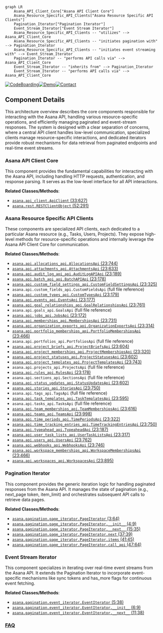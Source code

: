 ```mermaid
graph LR
    Asana_API_Client_Core["Asana API Client Core"]
    Asana_Resource_Specific_API_Clients["Asana Resource Specific API Clients"]
    Pagination_Iterator["Pagination Iterator"]
    Event_Stream_Iterator["Event Stream Iterator"]
    Asana_Resource_Specific_API_Clients -- "utilizes" --> Asana_API_Client_Core
    Asana_Resource_Specific_API_Clients -- "initiates pagination with" --> Pagination_Iterator
    Asana_Resource_Specific_API_Clients -- "initiates event streaming with" --> Event_Stream_Iterator
    Pagination_Iterator -- "performs API calls via" --> Asana_API_Client_Core
    Event_Stream_Iterator -- "inherits from" --> Pagination_Iterator
    Event_Stream_Iterator -- "performs API calls via" --> Asana_API_Client_Core
```
[![CodeBoarding](https://img.shields.io/badge/Generated%20by-CodeBoarding-9cf?style=flat-square)](https://github.com/CodeBoarding/GeneratedOnBoardings)[![Demo](https://img.shields.io/badge/Try%20our-Demo-blue?style=flat-square)](https://www.codeboarding.org/demo)[![Contact](https://img.shields.io/badge/Contact%20us%20-%20contact@codeboarding.org-lightgrey?style=flat-square)](mailto:contact@codeboarding.org)

## Component Details

This architecture overview describes the core components responsible for interacting with the Asana API, handling various resource-specific operations, and efficiently managing paginated and event-stream responses. The system is designed with a clear separation of concerns, where a central API client handles low-level communication, specialized clients manage resource-specific interactions, and dedicated iterators provide robust mechanisms for data retrieval from paginated endpoints and real-time event streams.

### Asana API Client Core
This component provides the fundamental capabilities for interacting with the Asana API, including handling HTTP requests, authentication, and response parsing. It serves as the low-level interface for all API interactions.


**Related Classes/Methods**:

- <a href="https://github.com/Asana/python-asana/blob/master/asana/api_client.py#L33-L627" target="_blank" rel="noopener noreferrer">`asana.api_client.ApiClient` (33:627)</a>
- <a href="https://github.com/Asana/python-asana/blob/master/asana/rest.py#L52-L291" target="_blank" rel="noopener noreferrer">`asana.rest.RESTClientObject` (52:291)</a>


### Asana Resource Specific API Clients
These components are specialized API clients, each dedicated to a particular Asana resource (e.g., Tasks, Users, Projects). They expose high-level methods for resource-specific operations and internally leverage the Asana API Client Core for communication.


**Related Classes/Methods**:

- <a href="https://github.com/Asana/python-asana/blob/master/asana/api/allocations_api.py#L23-L744" target="_blank" rel="noopener noreferrer">`asana.api.allocations_api.AllocationsApi` (23:744)</a>
- <a href="https://github.com/Asana/python-asana/blob/master/asana/api/attachments_api.py#L23-L633" target="_blank" rel="noopener noreferrer">`asana.api.attachments_api.AttachmentsApi` (23:633)</a>
- <a href="https://github.com/Asana/python-asana/blob/master/asana/api/audit_log_api_api.py#L23-L189" target="_blank" rel="noopener noreferrer">`asana.api.audit_log_api_api.AuditLogAPIApi` (23:189)</a>
- <a href="https://github.com/Asana/python-asana/blob/master/asana/api/batch_api_api.py#L23-L178" target="_blank" rel="noopener noreferrer">`asana.api.batch_api_api.BatchAPIApi` (23:178)</a>
- <a href="https://github.com/Asana/python-asana/blob/master/asana/api/custom_field_settings_api.py#L23-L325" target="_blank" rel="noopener noreferrer">`asana.api.custom_field_settings_api.CustomFieldSettingsApi` (23:325)</a>
- `asana.api.custom_fields_api.CustomFieldsApi` (full file reference)
- <a href="https://github.com/Asana/python-asana/blob/master/asana/api/custom_types_api.py#L23-L179" target="_blank" rel="noopener noreferrer">`asana.api.custom_types_api.CustomTypesApi` (23:179)</a>
- <a href="https://github.com/Asana/python-asana/blob/master/asana/api/events_api.py#L23-L177" target="_blank" rel="noopener noreferrer">`asana.api.events_api.EventsApi` (23:177)</a>
- <a href="https://github.com/Asana/python-asana/blob/master/asana/api/goal_relationships_api.py#L23-L761" target="_blank" rel="noopener noreferrer">`asana.api.goal_relationships_api.GoalRelationshipsApi` (23:761)</a>
- `asana.api.goals_api.GoalsApi` (full file reference)
- <a href="https://github.com/Asana/python-asana/blob/master/asana/api/jobs_api.py#L23-L172" target="_blank" rel="noopener noreferrer">`asana.api.jobs_api.JobsApi` (23:172)</a>
- <a href="https://github.com/Asana/python-asana/blob/master/asana/api/memberships_api.py#L23-L731" target="_blank" rel="noopener noreferrer">`asana.api.memberships_api.MembershipsApi` (23:731)</a>
- <a href="https://github.com/Asana/python-asana/blob/master/asana/api/organization_exports_api.py#L23-L314" target="_blank" rel="noopener noreferrer">`asana.api.organization_exports_api.OrganizationExportsApi` (23:314)</a>
- <a href="https://github.com/Asana/python-asana/blob/master/asana/api/portfolio_memberships_api.py#L23-L466" target="_blank" rel="noopener noreferrer">`asana.api.portfolio_memberships_api.PortfolioMembershipsApi` (23:466)</a>
- `asana.api.portfolios_api.PortfoliosApi` (full file reference)
- <a href="https://github.com/Asana/python-asana/blob/master/asana/api/project_briefs_api.py#L23-L604" target="_blank" rel="noopener noreferrer">`asana.api.project_briefs_api.ProjectBriefsApi` (23:604)</a>
- <a href="https://github.com/Asana/python-asana/blob/master/asana/api/project_memberships_api.py#L23-L320" target="_blank" rel="noopener noreferrer">`asana.api.project_memberships_api.ProjectMembershipsApi` (23:320)</a>
- <a href="https://github.com/Asana/python-asana/blob/master/asana/api/project_statuses_api.py#L23-L602" target="_blank" rel="noopener noreferrer">`asana.api.project_statuses_api.ProjectStatusesApi` (23:602)</a>
- <a href="https://github.com/Asana/python-asana/blob/master/asana/api/project_templates_api.py#L23-L743" target="_blank" rel="noopener noreferrer">`asana.api.project_templates_api.ProjectTemplatesApi` (23:743)</a>
- `asana.api.projects_api.ProjectsApi` (full file reference)
- <a href="https://github.com/Asana/python-asana/blob/master/asana/api/rules_api.py#L23-L178" target="_blank" rel="noopener noreferrer">`asana.api.rules_api.RulesApi` (23:178)</a>
- `asana.api.sections_api.SectionsApi` (full file reference)
- <a href="https://github.com/Asana/python-asana/blob/master/asana/api/status_updates_api.py#L23-L602" target="_blank" rel="noopener noreferrer">`asana.api.status_updates_api.StatusUpdatesApi` (23:602)</a>
- <a href="https://github.com/Asana/python-asana/blob/master/asana/api/stories_api.py#L23-L750" target="_blank" rel="noopener noreferrer">`asana.api.stories_api.StoriesApi` (23:750)</a>
- `asana.api.tags_api.TagsApi` (full file reference)
- <a href="https://github.com/Asana/python-asana/blob/master/asana/api/task_templates_api.py#L23-L595" target="_blank" rel="noopener noreferrer">`asana.api.task_templates_api.TaskTemplatesApi` (23:595)</a>
- `asana.api.tasks_api.TasksApi` (full file reference)
- <a href="https://github.com/Asana/python-asana/blob/master/asana/api/team_memberships_api.py#L23-L616" target="_blank" rel="noopener noreferrer">`asana.api.team_memberships_api.TeamMembershipsApi` (23:616)</a>
- <a href="https://github.com/Asana/python-asana/blob/master/asana/api/teams_api.py#L23-L998" target="_blank" rel="noopener noreferrer">`asana.api.teams_api.TeamsApi` (23:998)</a>
- <a href="https://github.com/Asana/python-asana/blob/master/asana/api/time_periods_api.py#L23-L322" target="_blank" rel="noopener noreferrer">`asana.api.time_periods_api.TimePeriodsApi` (23:322)</a>
- <a href="https://github.com/Asana/python-asana/blob/master/asana/api/time_tracking_entries_api.py#L23-L750" target="_blank" rel="noopener noreferrer">`asana.api.time_tracking_entries_api.TimeTrackingEntriesApi` (23:750)</a>
- <a href="https://github.com/Asana/python-asana/blob/master/asana/api/typeahead_api.py#L23-L187" target="_blank" rel="noopener noreferrer">`asana.api.typeahead_api.TypeaheadApi` (23:187)</a>
- <a href="https://github.com/Asana/python-asana/blob/master/asana/api/user_task_lists_api.py#L23-L317" target="_blank" rel="noopener noreferrer">`asana.api.user_task_lists_api.UserTaskListsApi` (23:317)</a>
- <a href="https://github.com/Asana/python-asana/blob/master/asana/api/users_api.py#L23-L762" target="_blank" rel="noopener noreferrer">`asana.api.users_api.UsersApi` (23:762)</a>
- <a href="https://github.com/Asana/python-asana/blob/master/asana/api/webhooks_api.py#L23-L746" target="_blank" rel="noopener noreferrer">`asana.api.webhooks_api.WebhooksApi` (23:746)</a>
- <a href="https://github.com/Asana/python-asana/blob/master/asana/api/workspace_memberships_api.py#L23-L466" target="_blank" rel="noopener noreferrer">`asana.api.workspace_memberships_api.WorkspaceMembershipsApi` (23:466)</a>
- <a href="https://github.com/Asana/python-asana/blob/master/asana/api/workspaces_api.py#L23-L895" target="_blank" rel="noopener noreferrer">`asana.api.workspaces_api.WorkspacesApi` (23:895)</a>


### Pagination Iterator
This component provides the generic iteration logic for handling paginated responses from the Asana API. It manages the state of pagination (e.g., next_page token, item_limit) and orchestrates subsequent API calls to retrieve data pages.


**Related Classes/Methods**:

- <a href="https://github.com/Asana/python-asana/blob/master/asana/pagination/page_iterator.py#L3-L64" target="_blank" rel="noopener noreferrer">`asana.pagination.page_iterator.PageIterator` (3:64)</a>
- <a href="https://github.com/Asana/python-asana/blob/master/asana/pagination/page_iterator.py#L4-L9" target="_blank" rel="noopener noreferrer">`asana.pagination.page_iterator.PageIterator.__init__` (4:9)</a>
- <a href="https://github.com/Asana/python-asana/blob/master/asana/pagination/page_iterator.py#L15-L35" target="_blank" rel="noopener noreferrer">`asana.pagination.page_iterator.PageIterator.__next__` (15:35)</a>
- <a href="https://github.com/Asana/python-asana/blob/master/asana/pagination/page_iterator.py#L37-L39" target="_blank" rel="noopener noreferrer">`asana.pagination.page_iterator.PageIterator.next` (37:39)</a>
- <a href="https://github.com/Asana/python-asana/blob/master/asana/pagination/page_iterator.py#L41-L45" target="_blank" rel="noopener noreferrer">`asana.pagination.page_iterator.PageIterator.items` (41:45)</a>
- <a href="https://github.com/Asana/python-asana/blob/master/asana/pagination/page_iterator.py#L47-L64" target="_blank" rel="noopener noreferrer">`asana.pagination.page_iterator.PageIterator.call_api` (47:64)</a>


### Event Stream Iterator
This component specializes in iterating over real-time event streams from the Asana API. It extends the Pagination Iterator to incorporate event-specific mechanisms like sync tokens and has_more flags for continuous event fetching.


**Related Classes/Methods**:

- <a href="https://github.com/Asana/python-asana/blob/master/asana/pagination/event_iterator.py#L5-L38" target="_blank" rel="noopener noreferrer">`asana.pagination.event_iterator.EventIterator` (5:38)</a>
- <a href="https://github.com/Asana/python-asana/blob/master/asana/pagination/event_iterator.py#L6-L9" target="_blank" rel="noopener noreferrer">`asana.pagination.event_iterator.EventIterator.__init__` (6:9)</a>
- <a href="https://github.com/Asana/python-asana/blob/master/asana/pagination/event_iterator.py#L11-L38" target="_blank" rel="noopener noreferrer">`asana.pagination.event_iterator.EventIterator.__next__` (11:38)</a>




### [FAQ](https://github.com/CodeBoarding/GeneratedOnBoardings/tree/main?tab=readme-ov-file#faq)
